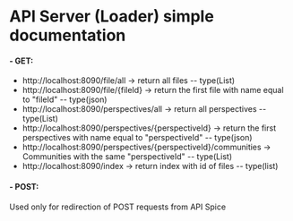 # API Server (Loader) simple documentation


#### - GET:
  * http://localhost:8090/file/all                                      -> return all files -- type(List)
  * http://localhost:8090/file/{fileId}                                 -> return the first file with name equal to "fileId" -- type(json)
  * http://localhost:8090/perspectives/all                              -> return all perspectives -- type(List)
  * http://localhost:8090/perspectives/{perspectiveId}                  -> return the first perspectives with name equal to "perspectiveId" -- type(json)
  * http://localhost:8090/perspectives/{perspectiveId}/communities      -> Communities with the same "perspectiveId" -- type(List)
  * http://localhost:8090/index                                         -> return index with id of files -- type(list)

#### - POST:

Used only for redirection of POST requests from API Spice